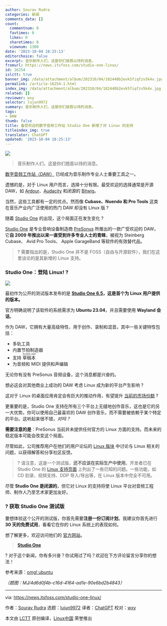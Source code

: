 ```yaml
---
author: Sourav Rudra
categories: 新闻
comments_data: []
count:
  commentnum: 0
  favtimes: 0
  likes: 0
  sharetimes: 0
  viewnum: 1300
date: '2023-10-04 18:25:13'
editorchoice: false
excerpt: 音乐制作人们，这是你们翘首以待的消息。
fromurl: https://news.itsfoss.com/studio-one-linux/
id: 16254
islctt: true
banner_img: /data/attachment/album/202310/04/182440b2evk5fiqfzv5k4v.jpg
permalink: /article-16254-1.html
index_img: /data/attachment/album/202310/04/182440b2evk5fiqfzv5k4v.jpg.thumb.jpg
related: []
reviewer: wxy
selector: lujun9972
summary: 音乐制作人们，这是你们翘首以待的消息。
tags:
- DAW
thumb: false
title: 备受欢迎的数字音频工作站 Studio One 新增了对 Linux 的支持
titleindex_img: true
translator: ChatGPT
updated: '2023-10-04 18:25:13'
---
```


![](/data/attachment/album/202310/04/182440b2evk5fiqfzv5k4v.jpg)



> 
> 音乐制作人们，这是你们翘首以待的消息。
> 
> 
> 


[数字音频工作站（DAW）](https://en.wikipedia.org/wiki/Digital_audio_workstation) 已经成为音乐制作专业人士重要工具之一。


遗憾的是，对于 Linux 用户而言，选择十分有限。最受欢迎的选择通常是开源 DAW，如 [Ardour](https://news.itsfoss.com/ardour-7-3-release/)、[Audacity](https://news.itsfoss.com/audacity-3-2-release/) 和闭源的 [Bitwig](https://www.bitwig.com/)。


当然，这些工具都有一定的优点。然而像 **Cubase、Nuendo 和 Pro Tools** 这类在音乐产业内广泛使用的热门 DAW 却没有 Linux 版 ?


随着 [Studio One](https://www.presonus.com/en/studio-one.html) 的出现，这个局面正在发生变化 ?


[Studio One](https://www.presonus.com/en/studio-one.html) 是专业音响设备制造商 [PreSonus](https://www.presonus.com/en/start) 所推出的一款广受欢迎的 DAW，它**自 2009 年推出以来一直受到许多专业人士的青睐**，被视为 Steinberg Cubase、 Avid Pro Tools、 Apple GarageBand 等软件的有效替代品。



> 
> ? 需要指出的是，Studio One 并不是 FOSS（自由与开源软件），我们在这里谈论的是其新增的 Linux 支持。
> 
> 
> 


### Studio One：登陆 Linux! ?


![](/data/attachment/album/202310/04/182513tr7k7ybntnhknpq8.png)


最初作为公开的测试版本发布的是 **[Studio One 6.5](https://blog.presonus.com/2023/09/29/you-can-do-immersive-audio-right-now/)，这是首个为 Linux 用户提供的版本。**


官方明确说明了该软件的系统需求为 **Ubuntu 23.04**，并且需要使用 **Wayland 会话**。


作为 DAW，它拥有大量高级特性，用于创作、录制和混音。其中一些关键特性包括：


* 多轨工具
* 内置节拍制造器
* 支持 <ruby> 草稿本 <rt>  Scratch pad </rt></ruby>
* 为音频和 MIDI 提供和声编辑


无论你有没有 PreSonus 音频设备，这个消息都是兴奋的。


想必这会对其他商业上成功的 DAW 考虑 Linux 成为新的平台产生影响 ?


这对于 Linux 的桌面应用肯定会有巨大的推动作用，有望提升 [当前的市场份额](https://itsfoss.com/linux-market-share/) ?


更重要的是，Studio One 支持在所有三个平台上无缝地创作音乐，这也是它的另一大优势。你可以使用自己最喜欢的 DAW 创作音乐，而不需要被依赖于某个特定的平台。这听起来很不错，*对吗？*


**需要注意的是**：PreSonus 当前并未提供任何官方的 Linux 方面的支持。而未来的稳定版本可能会改变这个局面。


尽管如此，公司推荐用户在他们的用户论坛的 [Linux 版块](https://forums.presonus.com/viewforum.php?f=419) 中讨论与 Linux 相关的问题，以获得解答和分享社区反馈。



> 
> ? 请注意，这是一个测试版，**还不应该在实际生产中使用**。开发者已在 Studio One 的 [Linux 支持页面](https://support.presonus.com/hc/en-us/articles/19214558269581-Linux-Getting-Started) 上列出了一些已知的问题。一些功能，如 CD 刻录、视频支持、DDP 导入/导出等，在 Linux 版本中完全不可用。
> 
> 
> 


尽管 **Studio One 是闭源的**，但它对 Linux 的支持将使 Linux 平台对音频工程师、制作人乃至艺术家更加友好。


### ? 获取 Studio One 测试版


要想体验这个公开的测试版，你首先需要**注册一份订阅计划**。我建议你首先进行**30 天的免费试用**，看看它在你的 Linux 系统上的表现如何。


想了解更多，欢迎访问他们的 [官方网站](https://www.presonus.com/en/studio-one-compare.html)。



> 
> **[Studio One](https://www.presonus.com/en/studio-one-compare.html)**
> 
> 
> 


? 对于这个新闻，你有多兴奋？你试用过了吗？欢迎在下方评论留言分享你的想法！


参考来源：[omg! ubuntu](https://www.omgubuntu.co.uk/2023/10/pro-audio-app-studio-one-now-supports-linux)


*（题图：MJ/4d6d0f4b-c16d-4164-ad1e-90e6bd2b4843）*




---


via: <https://news.itsfoss.com/studio-one-linux/>


作者：[Sourav Rudra](https://news.itsfoss.com/author/sourav/) 选题：[lujun9972](https://github.com/lujun9972) 译者：[ChatGPT](https://linux.cn/lctt/ChatGPT) 校对：[wxy](https://github.com/wxy)


本文由 [LCTT](https://github.com/LCTT/TranslateProject) 原创编译，[Linux中国](https://linux.cn/) 荣誉推出